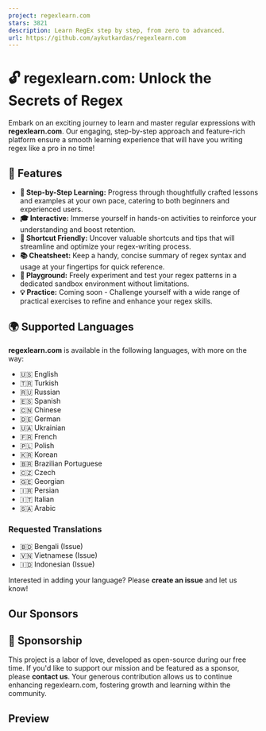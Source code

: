 ```yaml
---
project: regexlearn.com
stars: 3821
description: Learn RegEx step by step, from zero to advanced.
url: https://github.com/aykutkardas/regexlearn.com
---
```


**🔓 regexlearn.com: Unlock the Secrets of Regex**
==================================================

Embark on an exciting journey to learn and master regular expressions with **regexlearn.com**. Our engaging, step-by-step approach and feature-rich platform ensure a smooth learning experience that will have you writing regex like a pro in no time!

  

**🌟 Features**
---------------

-   **🚶 Step-by-Step Learning:** Progress through thoughtfully crafted lessons and examples at your own pace, catering to both beginners and experienced users.
-   **🎓 Interactive:** Immerse yourself in hands-on activities to reinforce your understanding and boost retention.
-   **🚀 Shortcut Friendly:** Uncover valuable shortcuts and tips that will streamline and optimize your regex-writing process.
-   **📚 Cheatsheet:** Keep a handy, concise summary of regex syntax and usage at your fingertips for quick reference.
-   **🔬 Playground:** Freely experiment and test your regex patterns in a dedicated sandbox environment without limitations.
-   **💡 Practice:** Coming soon - Challenge yourself with a wide range of practical exercises to refine and enhance your regex skills.

  

**🌍 Supported Languages**
--------------------------

**regexlearn.com** is available in the following languages, with more on the way:

-   🇺🇸 English
-   🇹🇷 Turkish
-   🇷🇺 Russian
-   🇪🇸 Spanish
-   🇨🇳 Chinese
-   🇩🇪 German
-   🇺🇦 Ukrainian
-   🇫🇷 French
-   🇵🇱 Polish
-   🇰🇷 Korean
-   🇧🇷 Brazilian Portuguese
-   🇨🇿 Czech
-   🇬🇪 Georgian
-   🇮🇷 Persian
-   🇮🇹 Italian
-   🇸🇦 Arabic

### Requested Translations

-   🇧🇩 Bengali (Issue)
-   🇻🇳 Vietnamese (Issue)
-   🇮🇩 Indonesian (Issue)

Interested in adding your language? Please **create an issue** and let us know!

  

Our Sponsors
------------

  

**💖 Sponsorship**
------------------

This project is a labor of love, developed as open-source during our free time. If you'd like to support our mission and be featured as a sponsor, please **contact us**. Your generous contribution allows us to continue enhancing regexlearn.com, fostering growth and learning within the community.

  

Preview
-------
